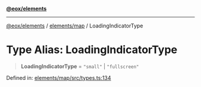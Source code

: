 [**@eox/elements**](../../../README.md)

***

[@eox/elements](../../../modules.md) / [elements/map](../README.md) / LoadingIndicatorType

# Type Alias: LoadingIndicatorType

> **LoadingIndicatorType** = `"small"` \| `"fullscreen"`

Defined in: [elements/map/src/types.ts:134](https://github.com/EOX-A/EOxElements/blob/ca51b63a9bb0be7232536206856b85340431bcbd/elements/map/src/types.ts#L134)
